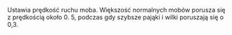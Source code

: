 Ustawia prędkość ruchu moba. Większość normalnych mobów porusza się z prędkością około 0. 5, podczas gdy szybsze pająki i wilki poruszają się o 0,3.